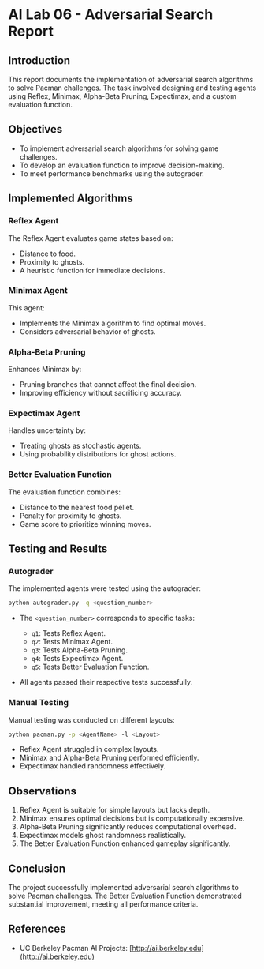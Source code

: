 # AI Lab 06 - Adversarial Search Report

## Introduction
This report documents the implementation of adversarial search algorithms to solve Pacman challenges. The task involved designing and testing agents using Reflex, Minimax, Alpha-Beta Pruning, Expectimax, and a custom evaluation function.

## Objectives
- To implement adversarial search algorithms for solving game challenges.
- To develop an evaluation function to improve decision-making.
- To meet performance benchmarks using the autograder.

## Implemented Algorithms
### Reflex Agent
The Reflex Agent evaluates game states based on:
- Distance to food.
- Proximity to ghosts.
- A heuristic function for immediate decisions.

### Minimax Agent
This agent:
- Implements the Minimax algorithm to find optimal moves.
- Considers adversarial behavior of ghosts.

### Alpha-Beta Pruning
Enhances Minimax by:
- Pruning branches that cannot affect the final decision.
- Improving efficiency without sacrificing accuracy.

### Expectimax Agent
Handles uncertainty by:
- Treating ghosts as stochastic agents.
- Using probability distributions for ghost actions.

### Better Evaluation Function
The evaluation function combines:
- Distance to the nearest food pellet.
- Penalty for proximity to ghosts.
- Game score to prioritize winning moves.

## Testing and Results
### Autograder
The implemented agents were tested using the autograder:
```bash
python autograder.py -q <question_number>
```
- The `<question_number>` corresponds to specific tasks:
  - `q1`: Tests Reflex Agent.
  - `q2`: Tests Minimax Agent.
  - `q3`: Tests Alpha-Beta Pruning.
  - `q4`: Tests Expectimax Agent.
  - `q5`: Tests Better Evaluation Function.

- All agents passed their respective tests successfully.

### Manual Testing
Manual testing was conducted on different layouts:
```bash
python pacman.py -p <AgentName> -l <Layout>
```
- Reflex Agent struggled in complex layouts.
- Minimax and Alpha-Beta Pruning performed efficiently.
- Expectimax handled randomness effectively.

## Observations
1. Reflex Agent is suitable for simple layouts but lacks depth.
2. Minimax ensures optimal decisions but is computationally expensive.
3. Alpha-Beta Pruning significantly reduces computational overhead.
4. Expectimax models ghost randomness realistically.
5. The Better Evaluation Function enhanced gameplay significantly.

## Conclusion
The project successfully implemented adversarial search algorithms to solve Pacman challenges. The Better Evaluation Function demonstrated substantial improvement, meeting all performance criteria.


## References
- UC Berkeley Pacman AI Projects: [http://ai.berkeley.edu](http://ai.berkeley.edu)
